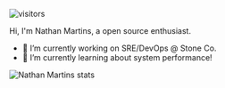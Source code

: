 <!--
**nathanmartins/nathanmartins** is a ✨ _special_ ✨ repository because its `README.md` (this file) appears on your GitHub profile.

Here are some ideas to get you started:

- 🔭 I’m currently working on ...
- 🌱 I’m currently learning ...
- 👯 I’m looking to collaborate on ...
- 🤔 I’m looking for help with ...
- 💬 Ask me about ...
- 📫 How to reach me: ...
- 😄 Pronouns: ...
- ⚡ Fun fact: ...
-->


![visitors](https://komarev.com/ghpvc/?username=nathanmartins)

Hi, I'm Nathan Martins, a open source enthusiast.
- 🔭 I’m currently working on SRE/DevOps @ Stone Co.
- 🌱 I’m currently learning about system performance!

![Nathan Martins stats](https://github-readme-stats.vercel.app/api?username=nathanmartins&show_icons=true)
